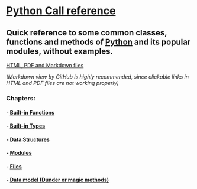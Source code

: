 # [Python Call reference](https://github.com/htnminh/pdf-python-books-docs/tree/main/Python%20Call%20reference)
## Quick reference to some common classes, functions and methods of [Python](https://github.com/python) and its popular modules, without examples.
[HTML, PDF and Markdown files](https://github.com/htnminh/pdf-python-books-docs/tree/main/Python%20Call%20reference)

*(Markdown view by GitHub is highly recommended, since clickable links in HTML and PDF files are not working properly)*

### Chapters:
#### - [Built-in Functions](https://github.com/htnminh/pdf-python-books-docs/blob/main/Python%20Call%20reference/Python%20Call%20reference.md#2-built-in-functions)
#### - [Built-in Types](https://github.com/htnminh/pdf-python-books-docs/blob/main/Python%20Call%20reference/Python%20Call%20reference.md#3-built-in-types)
#### - [Data Structures](https://github.com/htnminh/pdf-python-books-docs/blob/main/Python%20Call%20reference/Python%20Call%20reference.md#4-data-structures)
#### - [Modules](https://github.com/htnminh/pdf-python-books-docs/blob/main/Python%20Call%20reference/Python%20Call%20reference.md#5-modules)
#### - [Files](https://github.com/htnminh/pdf-python-books-docs/blob/main/Python%20Call%20reference/Python%20Call%20reference.md#6-files)
#### - [Data model (Dunder or magic methods)](https://github.com/htnminh/pdf-python-books-docs/blob/main/Python%20Call%20reference/Python%20Call%20reference.md#7-data-model-dunder-or-magic-methods)
